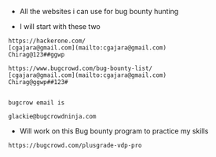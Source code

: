 - All the websites i can use for bug bounty hunting



- I will start with these two
```
https://hackerone.com/
[cgajara@gmail.com](mailto:cgajara@gmail.com)  
Chirag@123##ggwp  
```
  
  
```
https://www.bugcrowd.com/bug-bounty-list/
[cgajara@gmail.com](mailto:cgajara@gmail.com)  
Chirag@ggwp##123#


bugcrow email is

glackie@bugcrowdninja.com
```



-  Will work on this Bug bounty program to practice my skills

`https://bugcrowd.com/plusgrade-vdp-pro`
